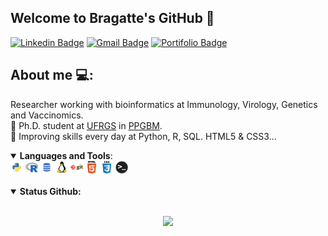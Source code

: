 ## Welcome to Bragatte's GitHub 👋

<!--
**BragatteMAS/BragatteMAS** is a ✨ _special_ ✨ repository because its `README.md` (this file) appears on your GitHub profile.
-->

[![Linkedin Badge](https://img.shields.io/badge/-LinkedIn-blue?style=flat-square&logo=Linkedin&logoColor=white&link=www.linkedin.com/in/bragatte)](https://www.linkedin.com/in/bragatte/)
[![Gmail Badge](https://img.shields.io/badge/-Gmail-red?style=flat-square&logo=Gmail&logoColor=white&link=marcelobragatte@gmail.com)](marcelobragatte@gmail.com)
[![Portifolio Badge](https://img.shields.io/badge/-Portfolio-green?style=flat-square&logo=Portfolio&logoColor=white&link=https://bit.ly/bragatte/)](https://bit.ly/bragatte)
 
  ## About me 💻:
Researcher working with bioinformatics at Immunology, Virology, Genetics and Vaccinomics.
<br>
🔭 Ph.D. student at [UFRGS](http://www.ufrgs.br/ufrgs/inicial) in [PPGBM](http://www.ufrgs.br/ppgbm/).
<br>
🌱 Improving skills every day at Python, R, SQL. HTML5 & CSS3...
<br>

<details open>
 <summary><b>Languages and Tools</b>:</summary>
<code><img height="20" src="https://raw.githubusercontent.com/github/explore/80688e429a7d4ef2fca1e82350fe8e3517d3494d/topics/python/python.png"></code>
<code><img height="20" src="https://raw.githubusercontent.com/github/explore/80688e429a7d4ef2fca1e82350fe8e3517d3494d/topics/r/r.png"></code>
<code><img height="20" src="https://raw.githubusercontent.com/github/explore/80688e429a7d4ef2fca1e82350fe8e3517d3494d/topics/sql/sql.png"></code>
<code><img height="20" src="https://raw.githubusercontent.com/github/explore/80688e429a7d4ef2fca1e82350fe8e3517d3494d/topics/linux/linux.png"></code>
<code><img height="20" src="https://raw.githubusercontent.com/github/explore/80688e429a7d4ef2fca1e82350fe8e3517d3494d/topics/git/git.png"></code>
<code><img height="20" src="https://raw.githubusercontent.com/github/explore/80688e429a7d4ef2fca1e82350fe8e3517d3494d/topics/html/html.png"></code>
 <code><img height="20" src="https://raw.githubusercontent.com/github/explore/80688e429a7d4ef2fca1e82350fe8e3517d3494d/topics/css/css.png"></code>
<code><img height="20" src="https://raw.githubusercontent.com/github/explore/80688e429a7d4ef2fca1e82350fe8e3517d3494d/topics/terminal/terminal.png"></code>


</details>

<br>

<details open>
 <summary><b>Status Github:</b> </summary>

<br>

<p align = "center">
  <img src = "https://github-readme-stats.vercel.app/api?username=BragatteMAS&show_icons=true&theme=Tactile">
</p>

